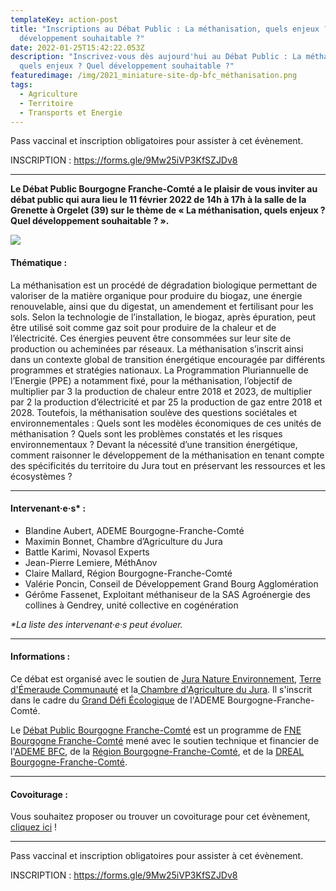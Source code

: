 ```yaml
---
templateKey: action-post
title: "Inscriptions au Débat Public : La méthanisation, quels enjeux ? Quel
  développement souhaitable ?"
date: 2022-01-25T15:42:22.053Z
description: "Inscrivez-vous dès aujourd'hui au Débat Public : La méthanisation,
  quels enjeux ? Quel développement souhaitable ?"
featuredimage: /img/2021_miniature-site-dp-bfc_méthanisation.png
tags:
  - Agriculture
  - Territoire
  - Transports et Energie
---
```

<!--StartFragment-->

Pass vaccinal et inscription obligatoires pour assister à cet évènement.

INSCRIPTION : <https://forms.gle/9Mw25iVP3KfSZJDv8>

- - -

**Le Débat Public Bourgogne Franche-Comté a le plaisir de vous inviter au débat public qui aura lieu le 11 février 2022 de 14h à 17h à la salle de la Grenette à Orgelet (39) sur le thème de « La méthanisation, quels enjeux ? Quel développement souhaitable ? ».**

![](/img/2022_affiche-dp-bfc_méthanisation_400.png#img-center)

#### Thématique :

La méthanisation est un procédé de dégradation biologique permettant de valoriser de la matière organique pour produire du biogaz, une énergie renouvelable, ainsi que du digestat, un amendement et fertilisant pour les sols. Selon la technologie de l’installation, le biogaz, après épuration, peut être utilisé soit comme gaz soit pour produire de la chaleur et de l’électricité. Ces énergies peuvent être consommées sur leur site de production ou acheminées par réseaux.
La méthanisation s’inscrit ainsi dans un contexte global de transition énergétique encouragée par différents programmes et stratégies nationaux. La Programmation Pluriannuelle de l’Energie (PPE) a notamment fixé, pour la méthanisation, l’objectif de multiplier par 3 la production de chaleur entre 2018 et 2023, de multiplier par 2 la production d’électricité et par 25 la production de gaz entre 2018 et 2028.
Toutefois, la méthanisation soulève des questions sociétales et environnementales : Quels sont les modèles économiques de ces unités de méthanisation ? Quels sont les problèmes constatés et les risques environnementaux ? Devant la nécessité d’une transition énergétique, comment raisonner le développement de la méthanisation en tenant compte des spécificités du territoire du Jura tout en préservant les ressources et les écosystèmes ?

- - -

#### Intervenant·e·s* :

<!--StartFragment-->

* Blandine Aubert, ADEME Bourgogne-Franche-Comté
* Maximin Bonnet, Chambre d’Agriculture du Jura
* Battle Karimi, Novasol Experts
* Jean-Pierre Lemiere, MéthAnov
* Claire Mallard, Région Bourgogne-Franche-Comté
* Valérie Poncin, Conseil de Développement Grand Bourg Agglomération
* Gérôme Fassenet, Exploitant méthaniseur de la SAS Agroénergie des collines à Gendrey, unité collective en cogénération

<!--EndFragment-->

*\*La liste des intervenant·e·s peut évoluer.*

- - -

#### Informations :

Ce débat est organisé avec le soutien de [Jura Nature Environnement](https://www.jne.asso.fr/), [Terre d'Émeraude Communauté](https://www.terredemeraude.fr/) et la[ Chambre d'Agriculture du Jura](https://bourgognefranchecomte.chambres-agriculture.fr/jura/). Il s'inscrit dans le cadre du [Grand Défi Écologique](https://www.legranddefiecologique.ademe.fr/) de l'ADEME Bourgogne-Franche-Comté.

Le [Débat Public Bourgogne Franche-Comté](https://www.fne-bfc.fr/nos-actions/programmes/d%C3%A9bat-public/) est un programme de [FNE Bourgogne Franche-Comté](https://www.fne-bfc.fr/) mené avec le soutien technique et financier de l'[ADEME BFC](https://bourgogne-franche-comte.ademe.fr/), de la [Région Bourgogne-Franche-Comté](https://www.bourgognefranchecomte.fr/), et de la [DREAL Bourgogne-Franche-Comté](http://www.bourgogne-franche-comte.developpement-durable.gouv.fr/).

- - -

#### Covoiturage :

Vous souhaitez proposer ou trouver un covoiturage pour cet évènement, [cliquez ici](https://covievent.org/covoiturage/debat-public-la-methanisation-quels-enjeux-quel-developpement-souhaitable/abd0dde13905e656b4b3f6b7fc854842) ! 

- - -

Pass vaccinal et inscription obligatoires pour assister à cet évènement.

INSCRIPTION : <https://forms.gle/9Mw25iVP3KfSZJDv8>

<!--EndFragment-->